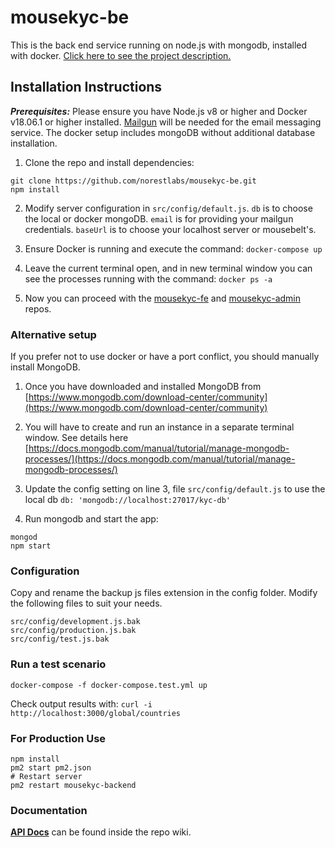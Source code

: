 # mousekyc-be
This is the back end service running on node.js with mongodb, installed with docker.
[Click here to see the project description.](https://github.com/norestlabs/mousekyc)

## Installation Instructions
***Prerequisites:*** Please ensure you have Node.js v8 or higher and Docker v18.06.1 or higher installed. [Mailgun](https://www.mailgun.com/) will be needed for the email messaging service. The docker setup includes mongoDB without additional database installation.

1. Clone the repo and install dependencies:
```
git clone https://github.com/norestlabs/mousekyc-be.git
npm install
```
2. Modify server configuration in `src/config/default.js`. `db` is to choose the local or docker mongoDB. `email` is for providing your mailgun credentials. `baseUrl` is to choose your localhost server or mousebelt's.

3. Ensure Docker is running and execute the command:
`docker-compose up`

4. Leave the current terminal open, and in new terminal window you can see the processes running with the command:
`docker ps -a`

5. Now you can proceed with the [mousekyc-fe](https://github.com/norestlabs/mousekyc/mousekyc-fe) and [mousekyc-admin](https://github.com/norestlabs/mousekyc/mousekyc-admin) repos.


### Alternative setup
If you prefer not to use docker or have a port conflict, you should manually install MongoDB.
1. Once you have downloaded and installed MongoDB from [https://www.mongodb.com/download-center/community](https://www.mongodb.com/download-center/community)
2. You will have to create and run an instance in a separate terminal window. See details here
[https://docs.mongodb.com/manual/tutorial/manage-mongodb-processes/](https://docs.mongodb.com/manual/tutorial/manage-mongodb-processes/)
3. Update the config setting on line 3, file `src/config/default.js` to use the local db `db: 'mongodb://localhost:27017/kyc-db'`

4. Run mongodb and start the app:
```
mongod
npm start
```

### Configuration
Copy and rename the backup js files extension in the config folder. Modify the following files to suit your needs.
```
src/config/development.js.bak
src/config/production.js.bak
src/config/test.js.bak
```

### Run a test scenario

`docker-compose -f docker-compose.test.yml up`

Check output results with:
`curl -i http://localhost:3000/global/countries`

### For Production Use
```
npm install
pm2 start pm2.json
# Restart server
pm2 restart mousekyc-backend
```


### Documentation
[**API Docs**](https://github.com/norestlabs/mousekyc-be/wiki) can be found inside the repo wiki.
